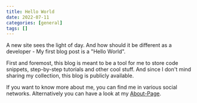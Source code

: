 ```yaml
---
title: Hello World
date: 2022-07-11
categories: [general]
tags: []
---
```

A new site sees the light of day. And how should it be different as a developer - My first blog post is a "Hello World". 

First and foremost, this blog is meant to be a tool for me to store code snippets, step-by-step tutorials and other cool stuff. And since I don't mind sharing my collection, this blog is publicly available.

If you want to know more about me, you can find me in various social networks. Alternatively you can have a look at my [About-Page](https://thebreuer.github.io/about).

